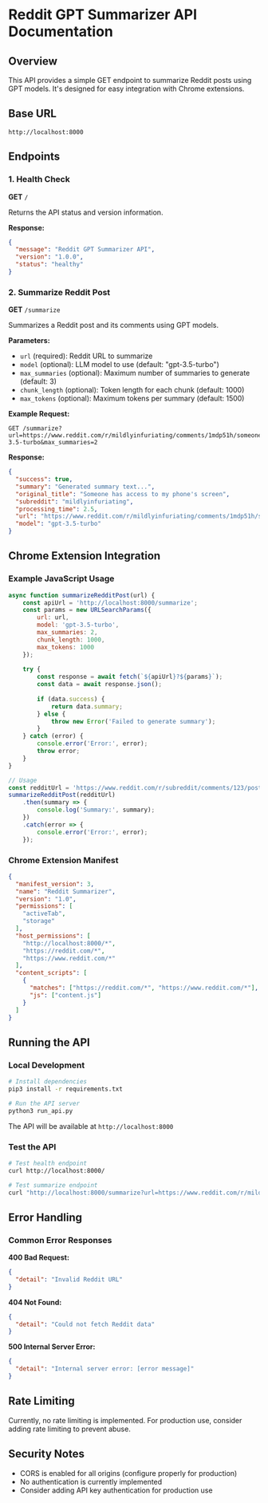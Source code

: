 # Reddit GPT Summarizer API Documentation

## Overview
This API provides a simple GET endpoint to summarize Reddit posts using GPT models. It's designed for easy integration with Chrome extensions.

## Base URL
```
http://localhost:8000
```

## Endpoints

### 1. Health Check
**GET** `/`

Returns the API status and version information.

**Response:**
```json
{
  "message": "Reddit GPT Summarizer API",
  "version": "1.0.0",
  "status": "healthy"
}
```

### 2. Summarize Reddit Post
**GET** `/summarize`

Summarizes a Reddit post and its comments using GPT models.

**Parameters:**
- `url` (required): Reddit URL to summarize
- `model` (optional): LLM model to use (default: "gpt-3.5-turbo")
- `max_summaries` (optional): Maximum number of summaries to generate (default: 3)
- `chunk_length` (optional): Token length for each chunk (default: 1000)
- `max_tokens` (optional): Maximum tokens per summary (default: 1500)

**Example Request:**
```
GET /summarize?url=https://www.reddit.com/r/mildlyinfuriating/comments/1mdp51h/someone_has_access_to_my_phones_screen/&model=gpt-3.5-turbo&max_summaries=2
```

**Response:**
```json
{
  "success": true,
  "summary": "Generated summary text...",
  "original_title": "Someone has access to my phone's screen",
  "subreddit": "mildlyinfuriating",
  "processing_time": 2.5,
  "url": "https://www.reddit.com/r/mildlyinfuriating/comments/1mdp51h/someone_has_access_to_my_phones_screen/",
  "model": "gpt-3.5-turbo"
}
```

## Chrome Extension Integration

### Example JavaScript Usage
```javascript
async function summarizeRedditPost(url) {
    const apiUrl = 'http://localhost:8000/summarize';
    const params = new URLSearchParams({
        url: url,
        model: 'gpt-3.5-turbo',
        max_summaries: 2,
        chunk_length: 1000,
        max_tokens: 1000
    });
    
    try {
        const response = await fetch(`${apiUrl}?${params}`);
        const data = await response.json();
        
        if (data.success) {
            return data.summary;
        } else {
            throw new Error('Failed to generate summary');
        }
    } catch (error) {
        console.error('Error:', error);
        throw error;
    }
}

// Usage
const redditUrl = 'https://www.reddit.com/r/subreddit/comments/123/post_title/';
summarizeRedditPost(redditUrl)
    .then(summary => {
        console.log('Summary:', summary);
    })
    .catch(error => {
        console.error('Error:', error);
    });
```

### Chrome Extension Manifest
```json
{
  "manifest_version": 3,
  "name": "Reddit Summarizer",
  "version": "1.0",
  "permissions": [
    "activeTab",
    "storage"
  ],
  "host_permissions": [
    "http://localhost:8000/*",
    "https://reddit.com/*",
    "https://www.reddit.com/*"
  ],
  "content_scripts": [
    {
      "matches": ["https://reddit.com/*", "https://www.reddit.com/*"],
      "js": ["content.js"]
    }
  ]
}
```

## Running the API

### Local Development
```bash
# Install dependencies
pip3 install -r requirements.txt

# Run the API server
python3 run_api.py
```

The API will be available at `http://localhost:8000`

### Test the API
```bash
# Test health endpoint
curl http://localhost:8000/

# Test summarize endpoint
curl "http://localhost:8000/summarize?url=https://www.reddit.com/r/mildlyinfuriating/comments/1mdp51h/someone_has_access_to_my_phones_screen/&model=gpt-3.5-turbo&max_summaries=2"
```

## Error Handling

### Common Error Responses

**400 Bad Request:**
```json
{
  "detail": "Invalid Reddit URL"
}
```

**404 Not Found:**
```json
{
  "detail": "Could not fetch Reddit data"
}
```

**500 Internal Server Error:**
```json
{
  "detail": "Internal server error: [error message]"
}
```

## Rate Limiting
Currently, no rate limiting is implemented. For production use, consider adding rate limiting to prevent abuse.

## Security Notes
- CORS is enabled for all origins (configure properly for production)
- No authentication is currently implemented
- Consider adding API key authentication for production use 